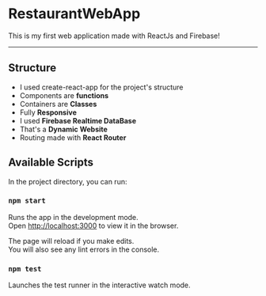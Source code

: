 # RestaurantWebApp
This is my first web application made with ReactJs and Firebase!
<hr/>
<h2> Structure </h2>
<ul>
  <li> I used create-react-app for the project's structure</li>
  <li> Components are <b>functions</b> </li>
  <li> Containers are <b>Classes</b> </li>
  <li> Fully <b>Responsive</b> </li>
  <li> I used <b>Firebase Realtime DataBase</b> </li>
  <li> That's a <b>Dynamic Website</b> </li>
  <li> Routing made with <b>React Router</b> </li>
 </ul>

## Available Scripts

In the project directory, you can run:

### `npm start`

Runs the app in the development mode.<br>
Open [http://localhost:3000](http://localhost:3000) to view it in the browser.

The page will reload if you make edits.<br>
You will also see any lint errors in the console.

### `npm test`

Launches the test runner in the interactive watch mode.<br>


